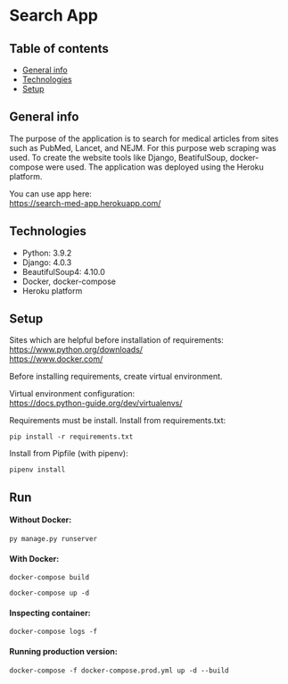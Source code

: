 # Search App

## Table of contents
* [General info](#general-info)
* [Technologies](#technologies)
* [Setup](#setup)

## General info
The purpose of the application is to search for medical articles from sites such as PubMed, Lancet, and NEJM. 
For this purpose web scraping was used. To create the website tools like Django, BeatifulSoup, docker-compose were used. 
The application was deployed using the Heroku platform.

You can use app here:   
https://search-med-app.herokuapp.com/

## Technologies
* Python: 3.9.2
* Django: 4.0.3
* BeautifulSoup4: 4.10.0
* Docker, docker-compose
* Heroku platform


## Setup
Sites which are helpful before installation of requirements:    
https://www.python.org/downloads/  
https://www.docker.com/

Before installing requirements, create virtual environment.

Virtual environment configuration:  
https://docs.python-guide.org/dev/virtualenvs/

Requirements must be install. Install from requirements.txt:
```
pip install -r requirements.txt 
```

Install from Pipfile (with pipenv):
```
pipenv install
```


## Run

#### Without Docker:
```
py manage.py runserver
```

#### With Docker:
```
docker-compose build

docker-compose up -d
```

#### Inspecting container:
```
docker-compose logs -f
```


#### Running production version:
```
docker-compose -f docker-compose.prod.yml up -d --build  
```


